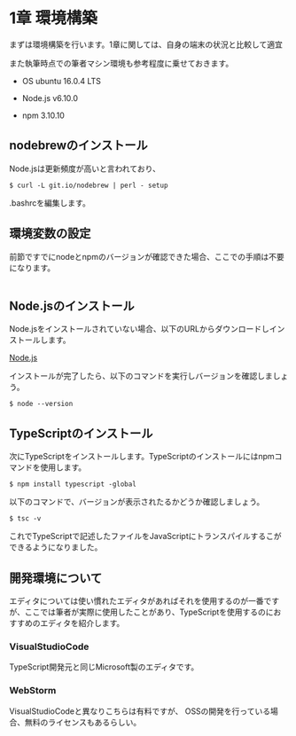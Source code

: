 # 1章 環境構築

まずは環境構築を行います。1章に関しては、自身の端末の状況と比較して適宜


また執筆時点での筆者マシン環境も参考程度に乗せておきます。

* OS ubuntu 16.0.4 LTS

* Node.js v6.10.0

* npm 3.10.10


## nodebrewのインストール

Node.jsは更新頻度が高いと言われており、

```
$ curl -L git.io/nodebrew | perl - setup
```

.bashrcを編集します。



## 環境変数の設定

前節ですでにnodeとnpmのバージョンが確認できた場合、ここでの手順は不要になります。

```.bash_profile

```




## Node.jsのインストール

Node.jsをインストールされていない場合、以下のURLからダウンロードしインストールします。

[Node.js](https://nodejs.org/en/)

インストールが完了したら、以下のコマンドを実行しバージョンを確認しましょう。

```shell
$ node --version
```


## TypeScriptのインストール

次にTypeScriptをインストールします。TypeScriptのインストールにはnpmコマンドを使用します。

```shell
$ npm install typescript -global
```

以下のコマンドで、バージョンが表示されたるかどうか確認しましょう。

```
$ tsc -v
```

これでTypeScriptで記述したファイルをJavaScriptにトランスパイルするこができるようになりました。





## 開発環境について

エディタについては使い慣れたエディタがあればそれを使用するのが一番ですが、ここでは筆者が実際に使用したことがあり、TypeScriptを使用するのにおすすめのエディタを紹介します。

### VisualStudioCode

TypeScript開発元と同じMicrosoft製のエディタです。


### WebStorm

VisualStudioCodeと異なりこちらは有料ですが、
OSSの開発を行っている場合、無料のライセンスもあるらしい。

